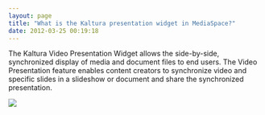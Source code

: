 ```yaml
---
layout: page
title: "What is the Kaltura presentation widget in MediaSpace?"
date: 2012-03-25 00:19:18
---
```


The Kaltura Video Presentation Widget allows the side-by-side, synchronized display of media and document files to end users. The Video Presentation feature enables content creators to synchronize video and specific slides in a slideshow or document and share the synchronized presentation.

<img src="{{site.url}}/assets/380">

<span style="font-size: small;"><br /></span>